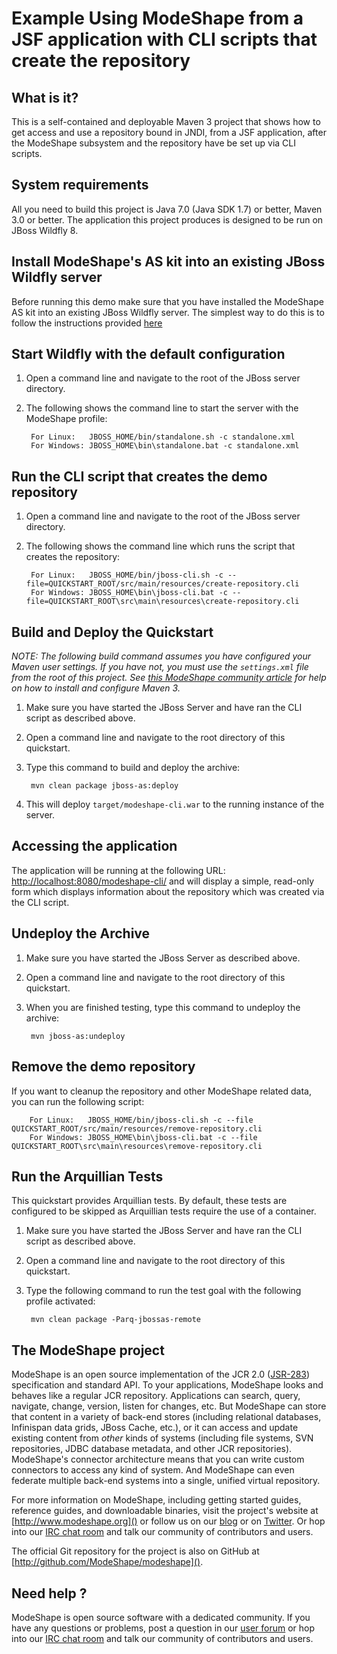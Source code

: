Example Using ModeShape from a JSF application with CLI scripts that create the repository
==========================================================================================


What is it?
-----------

This is a self-contained and deployable Maven 3 project that shows how to get access and use a repository bound in JNDI, from
a JSF application, after the ModeShape subsystem and the repository have be set up via CLI scripts.

System requirements
-------------------

All you need to build this project is Java 7.0 (Java SDK 1.7) or better, Maven 3.0 or better.
The application this project produces is designed to be run on JBoss Wildfly 8.

Install ModeShape's AS kit into an existing JBoss Wildfly server
-----------------------------------------------------
Before running this demo make sure that you have installed the ModeShape AS kit into an existing JBoss Wildfly server.
The simplest way to do this is to follow the instructions provided [here](https://docs.jboss.org/author/display/MODE/Installing+ModeShape+into+AS7)

Start Wildfly with the default configuration
--------------------------------------------------------------------------------

1. Open a command line and navigate to the root of the JBoss server directory.
2. The following shows the command line to start the server with the ModeShape profile:

        For Linux:   JBOSS_HOME/bin/standalone.sh -c standalone.xml
        For Windows: JBOSS_HOME\bin\standalone.bat -c standalone.xml

Run the CLI script that creates the demo repository
--------------------------------------------------------------------------------

1. Open a command line and navigate to the root of the JBoss server directory.
2. The following shows the command line which runs the script that creates the repository:

        For Linux:   JBOSS_HOME/bin/jboss-cli.sh -c --file=QUICKSTART_ROOT/src/main/resources/create-repository.cli
        For Windows: JBOSS_HOME\bin\jboss-cli.bat -c --file=QUICKSTART_ROOT\src\main\resources\create-repository.cli

Build and Deploy the Quickstart
-------------------------
_NOTE: The following build command assumes you have configured your Maven user settings. If you have not, you must use the `settings.xml`
file from the root of this project. See [this ModeShape community article](http://community.jboss.org/wiki/ModeShapeandMaven)
for help on how to install and configure Maven 3._

1. Make sure you have started the JBoss Server and have ran the CLI script as described above.
2. Open a command line and navigate to the root directory of this quickstart.
3. Type this command to build and deploy the archive:

        mvn clean package jboss-as:deploy

4. This will deploy `target/modeshape-cli.war` to the running instance of the server.

Accessing the application
---------------------

The application will be running at the following URL: <http://localhost:8080/modeshape-cli/> and will display a simple,
read-only form which displays information about the repository which was created via the CLI script.

Undeploy the Archive
--------------------

1. Make sure you have started the JBoss Server as described above.
2. Open a command line and navigate to the root directory of this quickstart.
3. When you are finished testing, type this command to undeploy the archive:

        mvn jboss-as:undeploy

Remove the demo repository
---------------------------
If you want to cleanup the repository and other ModeShape related data, you can run the following script:

        For Linux:   JBOSS_HOME/bin/jboss-cli.sh -c --file QUICKSTART_ROOT/src/main/resources/remove-repository.cli
        For Windows: JBOSS_HOME\bin\jboss-cli.bat -c --file QUICKSTART_ROOT\src\main\resources\remove-repository.cli

Run the Arquillian Tests
-------------------------

This quickstart provides Arquillian tests. By default, these tests are configured to be skipped as Arquillian tests require the use of a container.

1. Make sure you have started the JBoss Server and have ran the CLI script as described above.
2. Open a command line and navigate to the root directory of this quickstart.
3. Type the following command to run the test goal with the following profile activated:

        mvn clean package -Parq-jbossas-remote

The ModeShape project
---------------------
ModeShape is an open source implementation of the JCR 2.0 
([JSR-283](http://www.jcp.org/en/jsr/detail?id=283])) specification and 
standard API. To your applications, ModeShape looks and behaves like a 
regular JCR repository. Applications can search, query, navigate, change, 
version, listen for changes, etc. But ModeShape can store that content 
in a variety of back-end stores (including relational databases, Infinispan 
data grids, JBoss Cache, etc.), or it can access and update existing content 
from *other* kinds of systems (including file systems, SVN repositories, 
JDBC database metadata, and other JCR repositories). ModeShape's connector 
architecture means that you can write custom connectors to access any 
kind of system. And ModeShape can even federate multiple back-end systems 
into a single, unified virtual repository.

For more information on ModeShape, including getting started guides, 
reference guides, and downloadable binaries, visit the project's website 
at [http://www.modeshape.org]() or follow us on our [blog](http://modeshape.wordpress.org) 
or on [Twitter](http://twitter.com/modeshape). Or hop into our 
[IRC chat room](http://www.jboss.org/modeshape/chat) and talk our community 
of contributors and users.

The official Git repository for the project is also on GitHub at 
[http://github.com/ModeShape/modeshape]().

Need help ?
-----------

ModeShape is open source software with a dedicated community. If you have 
any questions or problems, post a question in our 
[user forum](http://community.jboss.org/en/modeshape) or hop into our 
[IRC chat room](http://www.jboss.org/modeshape/chat) and talk our 
community of contributors and users.
